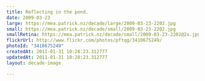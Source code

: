 ```yaml
---
title: Reflecting in the pond.
date: 2009-03-23
large: https://mea.patrick.nz/decade/large/2009-03-23-2202.jpg
small: https://mea.patrick.nz/decade/small/2009-03-23-2202.jpg
smallRetina: https://mea.patrick.nz/decade/small/2009-03-23-2202@2x.jpg
flickrUrl: http://www.flickr.com/photos/pftqg/3410675249/
photoId: "3410675249"
createdAt: 2011-01-31 10:28:23.312777
updatedAt: 2011-01-31 10:28:23.312777
layout: decade-image

---
```


